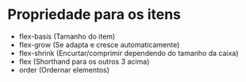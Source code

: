 # Propriedade para os itens

- flex-basis    (Tamanho do item)
- flex-grow     (Se adapta e cresce automaticamente)
- flex-shrink   (Encurtar/comprimir dependendo do tamanho da caixa)
- flex          (Shorthand para os outros 3 acima)
- order         (Ordernar elementos)